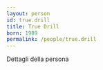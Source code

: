 ```yaml
---
layout: person
id: true.drill
title: True Drill
born: 1989
permalink: /people/true.drill
---
```


Dettagli della persona 